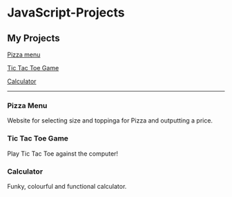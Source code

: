 # JavaScript-Projects

## My Projects

[Pizza menu](https://github.com/4myNicole/JavaScript-Projects/tree/main/Pizza_Project)

[Tic Tac Toe Game](https://github.com/4myNicole/JavaScript-Projects/tree/main/TicTacToe)

[Calculator](https://github.com/4myNicole/JavaScript-Projects/tree/main/Calculator)

<hr>

### Pizza Menu
Website for selecting size and toppinga for Pizza and outputting a price.

### Tic Tac Toe Game
Play Tic Tac Toe against the computer! 

### Calculator
Funky, colourful and functional calculator.
